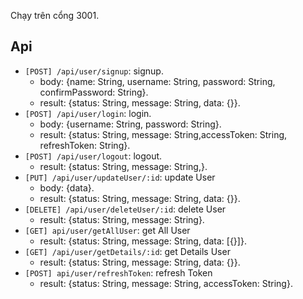 Chạy trên cổng 3001.

## Api

-   `[POST] /api/user/signup`: signup.
    -   body: {name: String, username: String, password: String, confirmPassword: String}.
    -   result: {status: String, message: String, data: {}}.
-   `[POST] /api/user/login`: login.
    -   body: {username: String, password: String}.
    -   result: {status: String, message: String,accessToken: String, refreshToken: String}.
-   `[POST] /api/user/logout`: logout.
    -   result: {status: String, message: String,}.
-   `[PUT] /api/user/updateUser/:id`: update User
    -   body: {data}.
    -   result: {status: String, message: String, data: {}}.
-   `[DELETE] /api/user/deleteUser/:id`: delete User
    -   result: {status: String, message: String}.
-   `[GET] api/user/getAllUser`: get All User
    -   result: {status: String, message: String, data: [{}]}.
-   `[GET] /api/user/getDetails/:id`: get Details User
    -   result: {status: String, message: String, data: {}}.
-   `[POST] api/user/refreshToken`: refresh Token
    -   result: {status: String, message: String, accessToken: String}.
